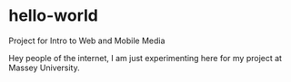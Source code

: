 # hello-world
Project for Intro to Web and Mobile Media

Hey people of the internet, I am just experimenting here for my project at Massey University.
